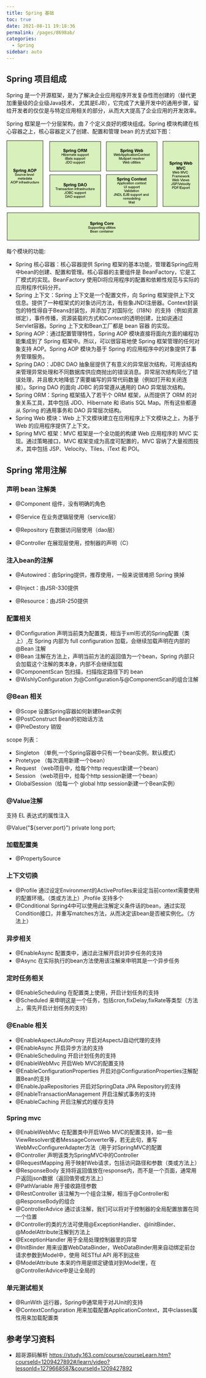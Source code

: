 ```yaml
---
title: Spring 基础
toc: true
date: 2021-08-11 19:18:36
permalink: /pages/8698ab/
categories:
  - Spring 
sidebar: auto
---
```


## Spring 项目组成

Spring 是一个开源框架，是为了解决企业应用程序开发复杂性而创建的（替代更加重量级的企业级Java技术， 尤其是EJB），它完成了大量开发中的通用步骤，留给开发者的仅仅是与特定应用相关的部分，从而大大提高了企业应用的开发效率。

Spring 框架是一个分层架构，由 7 个定义良好的模块组成。Spring 模块构建在核心容器之上，核心容器定义了创建、配置和管理 bean 的方式如下图：

![](./spring-basic/spring-architecture.gif)


每个模块的功能: 


- Spring 核心容器：核心容器提供 Spring 框架的基本功能，管理着Spring应用中bean的创建、配置和管理。核心容器的主要组件是 BeanFactory，它是工厂模式的实现。BeanFactory 使用DI将应用程序的配置和依赖性规范与实际的应用程序代码分开。
- Spring 上下文：Spring 上下文是一个配置文件，向 Spring 框架提供上下文信息。提供了一种框架式的对象访问方法，有些象JNDI注册器。Context封装包的特性得自于Beans封装包，并添加了对国际化（I18N）的支持（例如资源绑定），事件传播，资源装载的方式和Context的透明创建，比如说通过Servlet容器。Spring 上下文和Bean工厂都是 bean 容器 的实现。
- Spring AOP：通过配置管理特性，Spring AOP 模块直接将面向方面的编程功能集成到了 Spring 框架中。所以，可以很容易地使 Spring 框架管理的任何对象支持 AOP。Spring AOP 模块为基于 Spring 的应用程序中的对象提供了事务管理服务。
- Spring DAO：JDBC DAO 抽象层提供了有意义的异常层次结构，可用该结构来管理异常处理和不同数据库供应商抛出的错误消息。异常层次结构简化了错误处理，并且极大地降低了需要编写的异常代码数量（例如打开和关闭连接）。Spring DAO 的面向 JDBC 的异常遵从通用的 DAO 异常层次结构。
- Spring ORM：Spring 框架插入了若干个 ORM 框架，从而提供了 ORM 的对象关系工具，其中包括 JDO、Hibernate 和 iBatis SQL Map。所有这些都遵从 Spring 的通用事务和 DAO 异常层次结构。
- Spring Web 模块：Web 上下文模块建立在应用程序上下文模块之上，为基于 Web 的应用程序提供了上下文。
- Spring MVC 框架：MVC 框架是一个全功能的构建 Web 应用程序的 MVC 实现。通过策略接口，MVC 框架变成为高度可配置的，MVC 容纳了大量视图技术，其中包括 JSP、Velocity、Tiles、iText 和 POI。

## Spring 常用注解

### 声明 bean  注解类

- @Component 组件，没有明确的角色

- @Service 在业务逻辑层使用（service层）

- @Repository 在数据访问层使用（dao层）

- @Controller 在展现层使用，控制器的声明（C）


### 注入bean的注解

- @Autowired：由Spring提供，推荐使用，一般来说很难把 Spring 换掉

- @Inject：由JSR-330提供

- @Resource：由JSR-250提供

### 配置相关

- @Configuration 声明当前类为配置类，相当于xml形式的Spring配置（类上）,在 Spring 内部为 full configuration 加载，会继续加载声明在内部的 @Bean 注解
- @Bean 注解在方法上，声明当前方法的返回值为一个bean，Spring 内部只会加载这个注解的类本身，内部不会继续加载
- @ComponentScan 包扫描，扫描指定路径下的 bean
- @WishlyConfiguration 为@Configuration与@ComponentScan的组合注解


### @Bean 相关

- @Scope 设置Spring容器如何新建Bean实例
- @PostConstruct Bean的初始话方法
- @PreDestory 销毁


scope 列表：


- Singleton （单例,一个Spring容器中只有一个bean实例，默认模式）
- Protetype （每次调用新建一个bean）
- Request （web项目中，给每个http request新建一个bean）
- Session （web项目中，给每个http session新建一个bean）
- GlobalSession（给每一个 global http session新建一个Bean实例）
  

### @Value注解

支持 EL 表达式的属性注入

@Value("${server.port}")
private long port;

### 加载配置类 

- @PropertySource

### 上下文切换

- @Profile 通过设定Environment的ActiveProfiles来设定当前context需要使用的配置环境。（类或方法上）,Profile 支持多个
- @Conditional Spring4中可以使用此注解定义条件话的bean，通过实现Condition接口，并重写matches方法，从而决定该bean是否被实例化。（方法上）


### 异步相关

- @EnableAsync 配置类中，通过此注解开启对异步任务的支持
- @Async 在实际执行的bean方法使用该注解来申明其是一个异步任务

### 定时任务相关

- @EnableScheduling 在配置类上使用，开启计划任务的支持
- @Scheduled 来申明这是一个任务，包括cron,fixDelay,fixRate等类型（方法上，需先开启计划任务的支持）

### @Enable 相关


- @EnableAspectJAutoProxy 开启对AspectJ自动代理的支持
- @EnableAsync 开启异步方法的支持
- @EnableScheduling 开启计划任务的支持
- @EnableWebMvc 开启Web MVC的配置支持
- @EnableConfigurationProperties 开启对@ConfigurationProperties注解配置Bean的支持
- @EnableJpaRepositories 开启对SpringData JPA Repository的支持
- @EnableTransactionManagement 开启注解式事务的支持
- @EnableCaching 开启注解式的缓存支持


### Spring mvc

- @EnableWebMvc 在配置类中开启Web MVC的配置支持，如一些ViewResolver或者MessageConverter等，若无此句，重写WebMvcConfigurerAdapter方法（用于对SpringMVC的配置
- @Controller 声明该类为SpringMVC中的Controller
- @RequestMapping 用于映射Web请求，包括访问路径和参数（类或方法上）
- @ResponseBody 支持将返回值放在response内，而不是一个页面，通常用户返回json数据（返回值旁或方法上）
- @PathVariable 用于接收路径参数
- @RestController 该注解为一个组合注解，相当于@Controller和@ResponseBody的组合
- @ControllerAdvice 通过该注解，我们可以将对于控制器的全局配置放置在同一个位置
- @Controller的类的方法可使用@ExceptionHandler、@InitBinder、@ModelAttribute注解到方法上
- @ExceptionHandler 用于全局处理控制器里的异常
- @InitBinder 用来设置WebDataBinder，WebDataBinder用来自动绑定前台请求参数到Model中，使用 RESTful API 用不到这些
- @ModelAttribute 本来的作用是绑定键值对到Model里，在@ControllerAdvice中是让全局的

### 单元测试相关

- @RunWith 运行器，Spring中通常用于对JUnit的支持
- @ContextConfiguration 用来加载配置ApplicationContext，其中classes属性用来加载配置类

## 参考学习资料

- 超哥源码解析 https://study.163.com/course/courseLearn.htm?courseId=1209427892#/learn/video?lessonId=1279668587&courseId=1209427892
